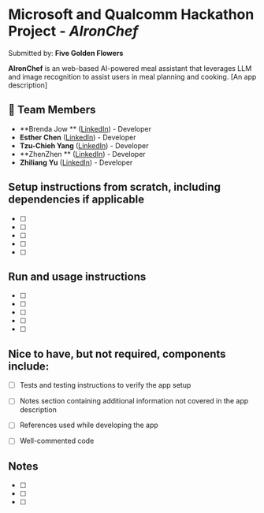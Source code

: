 # Microsoft and Qualcomm Hackathon Project - *AIronChef*

Submitted by: **Five Golden Flowers**

**AIronChef** is an web-based AI-powered meal assistant that leverages LLM and
image recognition to assist users in meal planning and cooking. [An app description]
 

## 👥 Team Members  
- **Brenda Jow ** ([LinkedIn]()) - Developer  
- **Esther Chen** ([LinkedIn](www.linkedin.com/in/esther-chen-seattle)) - Developer  
- **Tzu-Chieh Yang** ([LinkedIn](www.linkedin.com/in/tzu-chieh-yang-221149290)) - Developer
- **ZhenZhen ** ([LinkedIn]()) - Developer
- **Zhiliang Yu** ([LinkedIn]()) - Developer


## Setup instructions from scratch, including dependencies if applicable

- [ ] 
- [ ] 
- [ ] 
- [ ] 
- [ ] 


## Run and usage instructions
  
- [ ] 
- [ ] 
- [ ] 
- [ ] 
- [ ]


## Nice to have, but not required, components include:

- [ ] Tests and testing instructions to verify the app setup
- [ ] Notes section containing additional information not covered in the app description
- [ ] References used while developing the app
- [ ] Well-commented code


## Notes

- [ ] 
- [ ] 
- [ ]

